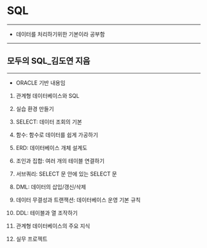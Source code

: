 # SQL

---

- 데이터를 처리하기위한 기본이라 공부함

---

## 모두의 SQL_김도연 지음

---

- ORACLE 기반 내용임

1. 관계형 데이터베이스와 SQL

2. 실습 환경 만들기

3. SELECT: 데이터 조회의 기본

4. 함수: 함수로 데이터를 쉽게 가공하기

5. ERD: 데이터베이스 개체 설계도

6. 조인과 집합: 여러 개의 테이블 연결하기

7. 서브쿼리: SELECT 문 안에 있는 SELECT 문

8. DML: 데이터의 삽입\/갱신\/삭제 

9. 데이터 무결성과 트랜잭션: 데이터베이스 운영 기본 규칙

10. DDL: 테이블과 열 조작하기

11. 관계형 데이터베이스의 주요 지식

12. 실무 프로젝트

